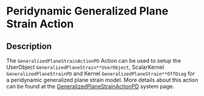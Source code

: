 # Peridynamic Generalized Plane Strain Action

## Description

The `GeneralizedPlaneStrainActionPD` Action can be used to setup the UserObject `GeneralizedPlaneStrain**UserObject`, ScalarKernel `GeneralizedPlaneStrainPD` and Kernel `GeneralizedPlaneStrain**OffDiag` for a peridynamic generalized plane strain model. More details about this action can be found at the [GeneralizedPlaneStrainActionPD](Peridynamics/Mechanics/GeneralizedPlaneStrain/index.md) system page.

